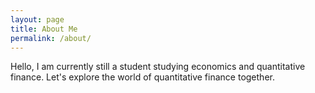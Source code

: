 ```yaml
---
layout: page
title: About Me
permalink: /about/
---
```



Hello, I am currently still a student studying economics and quantitative finance. Let's explore the world of quantitative finance together.

